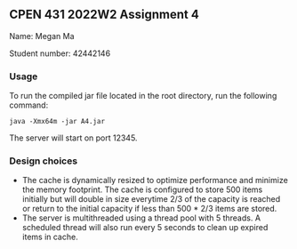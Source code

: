 ## CPEN 431 2022W2 Assignment 4

Name: Megan Ma

Student number: 42442146

### Usage
To run the compiled jar file located in the root directory, run the following command:

`java -Xmx64m -jar A4.jar`

The server will start on port 12345.

### Design choices

- The cache is dynamically resized to optimize performance and minimize the memory footprint.
  The cache is configured to store 500 items initially but will double in size everytime 2/3 of the capacity is reached
  or return to the initial capacity if less than 500 * 2/3 items are stored.
- The server is multithreaded using a thread pool with 5 threads. A scheduled thread will also run every 5 seconds to
  clean up expired items in cache.